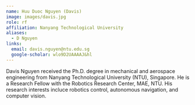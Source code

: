 ```yaml
---
name: Huu Duoc Nguyen (Davis)
image: images/davis.jpg
role: rf
affiliation: Nanyang Technological University
aliases:
  - D Nguyen
links:
  email: davis.nguyen@ntu.edu.sg
  google-scholar: wlo9D2UAAAAJ&hl
---
```


Davis Nguyen received the Ph.D. degree in mechanical and aerospace engineering from Nanyang Technological University (NTU), Singapore. He is a Research Fellow with the Robotics Research Center, MAE, NTU. His research interests incluce robotics control, autonomous navigation, and computer vision.

